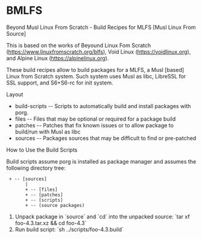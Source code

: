 # BMLFS
Beyond Musl Linux From Scratch - Build Recipes for  MLFS [Musl Linux From Source]

This is based on the works of Beyound Linux Fom Scratch (https://www.linuxfromscratch.org/blfs), Void Linux (https://voidlinux.org), and Alpine Linux (https://alpinelinux.org).

These build recipes allow to build packages for a MLFS, a Musl [based] Linux from Scratch system. Such system uses Musl as libc, LibreSSL for SSL support, and S6+S6-rc for init system.

Layout

<ul>
  <li> build-scripts -- Scripts to automatically build and install packages with porg. </li>
  <li> files -- Files that may be optional or required for a package build </li>
  <li> patches -- Patches that fix known issues or to allow package to build/run with Musl as libc </li>
  <li> sources -- Packages sources that may be difficult to find or pre-patched </li>

</ul>

How to Use the Build Scripts

Build scripts assume porg is installed as package manager and assumes the following directory tree:
```
 + -- [sources]
       |
       + -- [files]
       + -- [patches]
       + -- [scripts]
       + -- (source packages)
```
<ol>
	<li>Unpack package in `source` and `cd` into the unpacked source:
	`tar xf foo-4.3.tar.xz && cd foo-4.3` </li>
	<li>Run build script: `sh ../scripts/foo-4.3.build` </li>
</ol>
